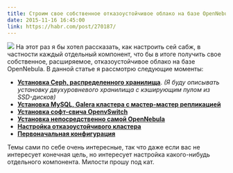 ```yaml
---
title: Строим свое собственное отказоустойчивое облако на базе OpenNebula с Ceph, MariaDB Galera Cluster и OpenvSwitch
date: 2015-11-16 16:45:00
link: https://habr.com/post/270187/
---
```


![](https://habrastorage.org/files/1b8/185/6c4/1b81856c42da42ba903e85e1653969e4.png) На этот раз я бы хотел рассказать, как настроить сей сабж, в частности каждый отдельный компонент, что бы в итоге получить свое собственное, расширяемое, отказоустойчивое облако на базе OpenNebula. В данной статье я рассмотрю следующие моменты:

*   **[Установка Ceph, распределенного хранилища](http://habr.com/post/270187/#ceph)**. _(Я буду описывать установку двухуровневого хранилища с кэширующим пулом из SSD-дисков)_
*   **[Установка MySQL, Galera кластера с мастер-мастер репликацией](http://habr.com/post/270187/#galera)**
*   **[Установка софт-свича OpenvSwitch](http://habr.com/post/270187/#openvswitch)**
*   **[Установка непосредственно самой OpenNebula](http://habr.com/post/270187/#opennebula)**
*   **[Настройка отказоустойчивого кластера](http://habr.com/post/270187/#pacemaker)**
*   **[Первоначальная конфигурация](http://habr.com/post/270187/#configuration)**

Темы сами по себе очень интересные, так что даже если вас не интересует конечная цель, но интересует настройка какого-нибудь отдельного компонента. Милости прошу под кат.

<!--more-->
